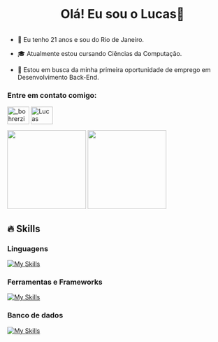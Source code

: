 <div id="user-content-toc">
  <ul align="center">
    <summary><h1 style="display: inline-block">Olá! Eu sou o Lucas👋</h1></summary>
</div>

<p>

  - 🌱 Eu tenho 21 anos e sou do Rio de Janeiro.

  - 🎓 Atualmente estou cursando Ciências da Computação.

  - 🔭 Estou em busca da minha primeira oportunidade de emprego em Desenvolvimento Back-End.
</p>

<h3 align="left">Entre em contato comigo:</h3>
<p align="left">
<a href="https://www.instagram.com/_bohrerzin_/" target="blank"><img align="center" src="https://raw.githubusercontent.com/rahuldkjain/github-profile-readme-generator/master/src/images/icons/Social/instagram.svg" alt="_bohrerzin_" height="40" width="50"/></a>
<a href="https://www.linkedin.com/in/lucas-bohrer/" target="blank"><img align="center" src="https://raw.githubusercontent.com/rahuldkjain/github-profile-readme-generator/master/src/images/icons/Social/linked-in-alt.svg" alt="Lucas Bohrer" height="40" width="50"/></a>
</p>

<div>
  <img height=180em src="https://github-readme-stats.vercel.app/api?username=Bohrer21&show_icons=true&theme=dark")/>
  <img height=180em src="https://github-readme-stats.vercel.app/api/top-langs/?username=Bohrer21&layout=compact&theme=dark")/>
</div>

## 🔥 Skills

<h3>Linguagens</h3>

[![My Skills](https://skillicons.dev/icons?i=java,python,html,css,js)](https://skillicons.dev)
  
<h3>Ferramentas e Frameworks</h3>

[![My Skills](https://skillicons.dev/icons?i=eclipse,github,laravel,vscode,spring,idea)](https://skillicons.dev)

<h3>Banco de dados</h3>

[![My Skills](https://skillicons.dev/icons?i=mysql,mongodb)](https://skillicons.dev)

